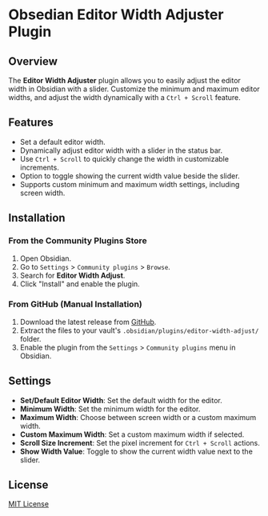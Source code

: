 # Obsedian Editor Width Adjuster Plugin

## Overview
The **Editor Width Adjuster** plugin allows you to easily adjust the editor width in Obsidian with a slider. Customize the minimum and maximum editor widths, and adjust the width dynamically with a `Ctrl + Scroll` feature.

## Features
- Set a default editor width.
- Dynamically adjust editor width with a slider in the status bar.
- Use `Ctrl + Scroll` to quickly change the width in customizable increments.
- Option to toggle showing the current width value beside the slider.
- Supports custom minimum and maximum width settings, including screen width.

## Installation

### From the Community Plugins Store
1. Open Obsidian.
2. Go to `Settings` > `Community plugins` > `Browse`.
3. Search for **Editor Width Adjust**.
4. Click "Install" and enable the plugin.

### From GitHub (Manual Installation)
1. Download the latest release from [GitHub](https://github.com/shahedsalehi/Obsedian-Editor-Width-Adjuster).
2. Extract the files to your vault's `.obsidian/plugins/editor-width-adjust/` folder.
3. Enable the plugin from the `Settings` > `Community plugins` menu in Obsidian.

## Settings
- **Set/Default Editor Width**: Set the default width for the editor.
- **Minimum Width**: Set the minimum width for the editor.
- **Maximum Width**: Choose between screen width or a custom maximum width.
- **Custom Maximum Width**: Set a custom maximum width if selected.
- **Scroll Size Increment**: Set the pixel increment for `Ctrl + Scroll` actions.
- **Show Width Value**: Toggle to show the current width value next to the slider.

## License
[MIT License](https://github.com/shahedsalehi/Obsedian-Editor-Width-Adjuster/blob/master/LICENSE.md)
